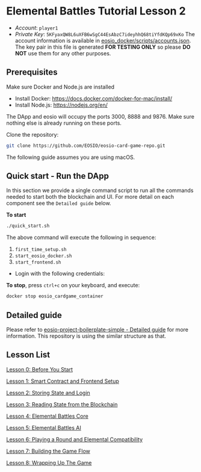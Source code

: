 # Elemental Battles Tutorial Lesson 2

- *Account*: `player1`
- *Private Key*: `5KFyaxQW8L6uXFB6wSgC44EsAbzC7ideyhhQ68tiYfdKQp69xKo`
The account information is available in [eosio_docker/scripts/accounts.json](eosio_docker/scripts/accounts.json). The key pair in this file is generated **FOR TESTING ONLY** so please **DO NOT** use them for any other purposes.

## Prerequisites

Make sure Docker and Node.js are installed

* Install Docker: https://docs.docker.com/docker-for-mac/install/
* Install Node.js: https://nodejs.org/en/

The DApp and eosio will occupy the ports 3000, 8888 and 9876. Make sure nothing else is already running on these ports.

Clone the repository:
```sh
git clone https://github.com/EOSIO/eosio-card-game-repo.git
```

The following guide assumes you are using macOS.

## Quick start - Run the DApp

In this section we provide a single command script to run all the commands needed to start both the blockchain and UI. For more detail on each component see the `Detailed guide` below.

**To start**
```sh
./quick_start.sh
```

The above command will execute the following in sequence:

1. `first_time_setup.sh`
2. `start_eosio_docker.sh`
3. `start_frontend.sh`

- Login with the following credentials:

**To stop**, press `ctrl+c` on your keyboard, and execute:
```sh
docker stop eosio_cardgame_container
```

## Detailed guide

Please refer to [eosio-project-boilerplate-simple - Detailed guide](https://github.com/EOSIO/eosio-project-boilerplate-simple/blob/master/README.md#detailed-guide) for more information. This repository is using the similar structure as that.

## Lesson List

  [Lesson 0: Before You Start](https://github.com/EOSIO/eosio-card-game-repo/tree/lesson-0)

  [Lesson 1: Smart Contract and Frontend Setup](https://github.com/EOSIO/eosio-card-game-repo/tree/lesson-1)

  [Lesson 2: Storing State and Login](https://github.com/EOSIO/eosio-card-game-repo/tree/lesson-2)

  [Lesson 3: Reading State from the Blockchain](https://github.com/EOSIO/eosio-card-game-repo/tree/lesson-3)

  [Lesson 4: Elemental Battles Core](https://github.com/EOSIO/eosio-card-game-repo/tree/lesson-4)

  [Lesson 5: Elemental Battles AI](https://github.com/EOSIO/eosio-card-game-repo/tree/lesson-5)

  [Lesson 6: Playing a Round and Elemental Compatibility](https://github.com/EOSIO/eosio-card-game-repo/tree/lesson-6)

  [Lesson 7: Building the Game Flow](https://github.com/EOSIO/eosio-card-game-repo/tree/lesson-7)

  [Lesson 8: Wrapping Up The Game](https://github.com/EOSIO/eosio-card-game-repo/tree/lesson-8)
